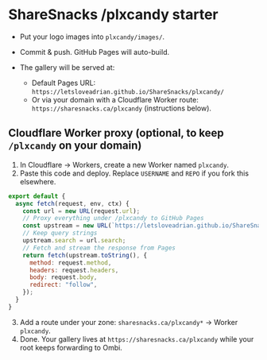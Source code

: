 # ShareSnacks /plxcandy starter

- Put your logo images into `plxcandy/images/`.
- Commit & push. GitHub Pages will auto-build.
- The gallery will be served at:

  - Default Pages URL: `https://letsloveadrian.github.io/ShareSnacks/plxcandy/`
  - Or via your domain with a Cloudflare Worker route: `https://sharesnacks.ca/plxcandy` (instructions below).

## Cloudflare Worker proxy (optional, to keep `/plxcandy` on your domain)

1. In Cloudflare → Workers, create a new Worker named `plxcandy`.
2. Paste this code and deploy. Replace `USERNAME` and `REPO` if you fork this elsewhere.

```js
export default {
  async fetch(request, env, ctx) {
    const url = new URL(request.url);
    // Proxy everything under /plxcandy to GitHub Pages
    const upstream = new URL(`https://letsloveadrian.github.io/ShareSnacks${url.pathname}`);
    // Keep query strings
    upstream.search = url.search;
    // Fetch and stream the response from Pages
    return fetch(upstream.toString(), {
      method: request.method,
      headers: request.headers,
      body: request.body,
      redirect: "follow",
    });
  }
}
```

3. Add a route under your zone: `sharesnacks.ca/plxcandy*` → Worker `plxcandy`.
4. Done. Your gallery lives at `https://sharesnacks.ca/plxcandy` while your root keeps forwarding to Ombi.
